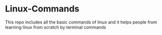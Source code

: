 # Linux-Commands
This repo includes all the basic commands of linux and it helps people from learning linux from scratch by terminal commands
